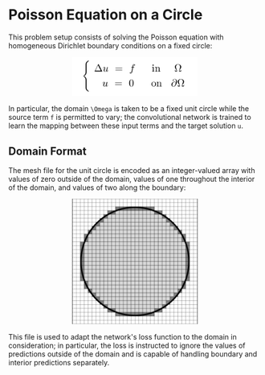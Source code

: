 # Poisson Equation on a Circle
This problem setup consists of solving the Poisson equation with homogeneous Dirichlet boundary conditions on a fixed circle:

<p align="center">
  <img width="250" src="../figures/Poisson_Eq.png" style="margin: auto;">
</p>

In particular, the domain `\Omega` is taken to be a fixed unit circle while the source term `f` is permitted to vary; the convolutional network is trained to learn the mapping between these input terms and the target solution `u`.

## Domain Format
The mesh file for the unit circle is encoded as an integer-valued array with values of zero outside of the domain, values of one throughout the interior of the domain, and values of two along the boundary:

<p align="center">
  <img width="250" src="figures/domain.png" style="margin: auto;">
</p>

This file is used to adapt the network's loss function to the domain in consideration; in particular, the loss is instructed to ignore the values of predictions outside of the domain and is capable of handling boundary and interior predictions separately.
